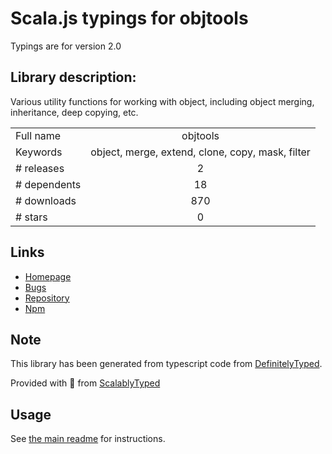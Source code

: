 
# Scala.js typings for objtools

Typings are for version 2.0

## Library description:
Various utility functions for working with object, including object merging, inheritance, deep copying, etc.

|                    |                 |
| ------------------ | :-------------: |
| Full name          | objtools |
| Keywords           | object, merge, extend, clone, copy, mask, filter |
| # releases         | 2 |
| # dependents       | 18 |
| # downloads        | 870 |
| # stars            | 0 |

## Links
- [Homepage](https://github.com/zipscene/objtools#readme)
- [Bugs](https://github.com/zipscene/objtools/issues)
- [Repository](https://github.com/zipscene/objtools)
- [Npm](https://www.npmjs.com/package/objtools)
    


## Note
This library has been generated from typescript code from [DefinitelyTyped](https://definitelytyped.org).

Provided with :purple_heart: from [ScalablyTyped](https://github.com/oyvindberg/ScalablyTyped)

## Usage
See [the main readme](../../readme.md) for instructions.


